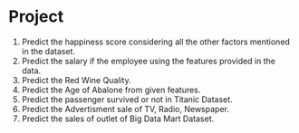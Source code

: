 # Project
1. Predict the happiness score considering all the other factors mentioned in the dataset.
2. Predict the salary if the employee using the features provided in the data.
3. Predict the Red Wine Quality.
4. Predict the Age of Abalone from given features.
5. Predict the passenger survived or not in Titanic Dataset.
6. Predict the Advertisment sale of TV, Radio, Newspaper.
7. Predict the sales of outlet of Big Data Mart Dataset.
